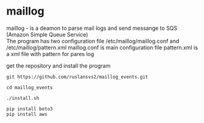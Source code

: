 # maillog 

maillog - is a deamon to parse mail logs and send messange to SQS (Amazon Simple Queue Service)  
The program has two configuration file /etc/maillog/maillog.conf and /etc/maillog/pattern.xml 
maillog.conf is main configuration file
pattern.xml is a xml file with pattern for pares log 

get the repository and install the program  

```
git https://github.com/ruslansvs2/maillog_events.git

cd maillog_events

./install.sh

pip install boto3 
pip install aws
``` 






